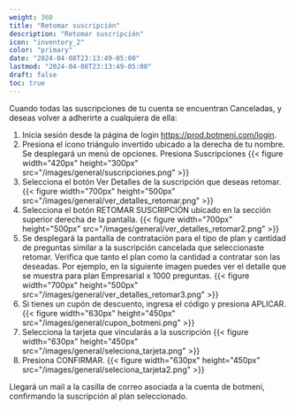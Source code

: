 ```yaml
---
weight: 360
title: "Retomar suscripción"
description: "Retomar suscripción"
icon: "inventory_2"
color: "primary"
date: "2024-04-08T23:13:49-05:00"
lastmod: "2024-04-08T23:13:49-05:00"
draft: false
toc: true
---
```

Cuando todas las suscripciones de tu cuenta se encuentran Canceladas, y deseas volver a adherirte a cualquiera de ella:
1. Inicia sesión desde la página de login  <https://prod.botmeni.com/login>.
2. Presiona el ícono triángulo invertido ubicado a la derecha de tu nombre. Se desplegará un menú de opciones. Presiona Suscripciones
{{< figure width="420px" height="300px" src="/images/general/suscripciones.png" >}} 
3. Selecciona el botón Ver Detalles de la suscripción que deseas retomar. 
{{< figure width="700px" height="500px" src="/images/general/ver_detalles_retomar.png" >}} 
4. Selecciona el botón RETOMAR SUSCRIPCIÓN ubicado en la sección superior derecha de la pantalla.
{{< figure width="700px" height="500px" src="/images/general/ver_detalles_retomar2.png" >}} 
5. Se desplegará la pantalla de contratación para el tipo de plan y cantidad de preguntas similar a la suscripción cancelada que seleccionaste retomar. Verifica que tanto el plan como la cantidad a contratar son las deseadas. Por ejemplo, en la siguiente imagen puedes ver el detalle que se muestra para plan Empresarial x 1000 preguntas.
{{< figure width="700px" height="500px" src="/images/general/ver_detalles_retomar3.png" >}} 
6. Si tienes un cupón de descuento, ingresa el código y presiona APLICAR.
{{< figure width="630px" height="450px" src="/images/general/cupon_botmeni.png" >}}
7. Selecciona la tarjeta que vincularás a la suscripción 
{{< figure width="630px" height="450px" src="/images/general/seleciona_tarjeta.png" >}}
8. Presiona CONFIRMAR.
{{< figure width="630px" height="450px" src="/images/general/seleciona_tarjeta2.png" >}}

Llegará un mail a la casilla de correo asociada a la cuenta de botmeni, confirmando la suscripción al plan seleccionado.<br></br>

